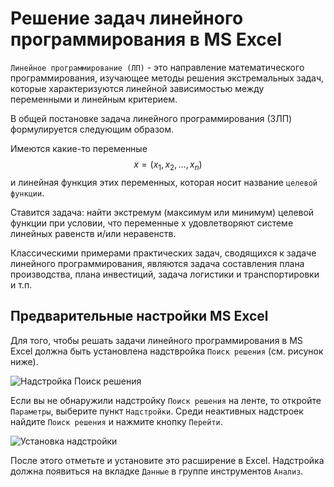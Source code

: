 # Решение задач линейного программирования в MS Excel

`Линейное программирование (ЛП)` - это направление математического программирования, изучающее методы решения экстремальных задач, которые характеризуются линейной зависимостью между переменными и линейным критерием.

В общей постановке задача линейного программирования (ЗЛП) формулируется следующим образом.

Имеются какие-то переменные $$x = (x_1, x_2,…, x_n)$$ и линейная функция этих переменных, которая носит название `целевой функции`. 

Ставится задача: найти экстремум (максимум или минимум) целевой функции при условии, что переменные x удовлетворяют системе линейных равенств и/или неравенств.

Классическими примерами практических задач, сводящихся к задаче
линейного программирования, являются задача составления плана производства, плана инвестиций, задача логистики и транспортировки и т.п.

## Предварительные настройки MS Excel

Для того, чтобы решать задачи линейного программирования в MS Excel должна быть установлена надствройка `Поиск решения` (см. рисунок ниже). 

![Надстройка Поиск решения](https://github.com/SerjiEvg/computer_science_course/blob/master/Assignments%20for%20lectures/images/extension%20find%20resolv.jpg?raw=true)

Если вы не обнаружили надстройку `Поиск решения` на ленте, то откройте `Параметры`, выберите пункт `Надстройки`. Среди неактивных надстроек найдите `Поиск решения` и нажмите кнопку `Перейти`. 

![Установка надстройки](https://github.com/SerjiEvg/computer_science_course/blob/master/Assignments%20for%20lectures/images/set%20extension%20find%20resolv.jpg?raw=true)


После этого отметьте и установите это расширение в Excel. Надстройка должна появиться на вкладке `Данные` в группе инструментов `Анализ`.








